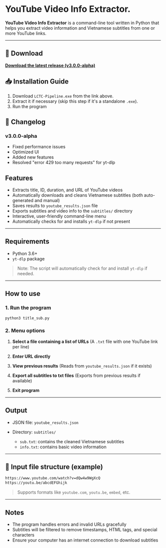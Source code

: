 # YouTube Video Info Extractor.

**YouTube Video Info Extractor** is a command-line tool written in Python that helps you extract video information and Vietnamese subtitles from one or more YouTube links.

-----
## 🚀 Download
[**Download the latest release (v3.0.0-alpha)**](https://github.com/giaquy2000and4/LCTC-tool-pack/releases/tag/v3.0.0-alpha)

## 📥 Installation Guide
1. Download `LCTC-Pipeline.exe` from the link above.
2. Extract it if necessary (skip this step if it's a standalone `.exe`).
3. Run the program

## 📝 Changelog
### v3.0.0-alpha
- Fixed performance issues
- Optimized UI
- Added new features
- Resolved "error 429 too many requests" for yt-dlp

## Features

  - Extracts title, ID, duration, and URL of YouTube videos
  - Automatically downloads and cleans Vietnamese subtitles (both auto-generated and manual)
  - Saves results to `youtube_results.json` file
  - Exports subtitles and video info to the `subtitles/` directory
  - Interactive, user-friendly command-line menu
  - Automatically checks for and installs `yt-dlp` if not present

-----

## Requirements

  - Python 3.6+
  - `yt-dlp` package

> Note: The script will automatically check for and install `yt-dlp` if needed.

-----

## How to use

### 1\. Run the program

```bash
python3 title_sub.py
```

### 2\. Menu options

1.  **Select a file containing a list of URLs**
    (A `.txt` file with one YouTube link per line)

2.  **Enter URL directly**

3.  **View previous results**
    (Reads from `youtube_results.json` if it exists)

4.  **Export all subtitles to txt files**
    (Exports from previous results if available)

5.  **Exit program**

-----

## Output

  * JSON file: `youtube_results.json`

  * Directory: `subtitles/`

      * `sub.txt`: contains the cleaned Vietnamese subtitles
      * `info.txt`: contains basic video information

-----

## 📄 Input file structure (example)

```txt
https://www.youtube.com/watch?v=dQw4w9WgXcQ
https://youtu.be/abcdEFGhijk
```

> Supports formats like `youtube.com`, `youtu.be`, `embed`, etc.

-----

## Notes

  * The program handles errors and invalid URLs gracefully
  * Subtitles will be filtered to remove timestamps, HTML tags, and special characters
  * Ensure your computer has an internet connection to download subtitles

